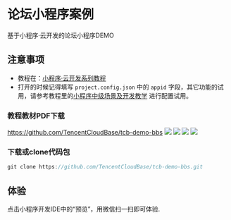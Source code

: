 # 论坛小程序案例

基于小程序·云开发的论坛小程序DEMO

## 注意事项
- 教程在：[小程序·云开发系列教程](https://github.com/TencentCloudBase/mp-book)
- 打开的时候记得填写 `project.config.json` 中的 `appid` 字段，其它功能的试用，请参考教程里的[小程序中级场景及开发教学](https://github.com/TencentCloudBase/mp-book/blob/master/medium-tutorial/%E5%B0%8F%E7%A8%8B%E5%BA%8F%E4%B8%AD%E7%BA%A7%E5%9C%BA%E6%99%AF%E5%8F%8A%E5%BC%80%E5%8F%91%E6%95%99%E5%AD%A6.md) 进行配置试用。

### 教程教材PDF下载
https://github.com/TencentCloudBase/tcb-demo-bbs
![](https://puui.qpic.cn/vupload/0/20190617_1560738622804_zvi716ahevb.png/0)
![](https://puui.qpic.cn/vupload/0/20190617_1560738936194_ob53fa4gf7.png/0)
![](https://puui.qpic.cn/vupload/0/20190617_1560739437795_a5e6p2vd5ub.png/0)
![](https://puui.qpic.cn/vupload/0/20190617_1560739646823_ul13mvajit.png/0)
### 下载或clone代码包
```javascript
git clone https://github.com/TencentCloudBase/tcb-demo-bbs.git
```

## 体验
点击小程序开发IDE中的“预览”，用微信扫一扫即可体验.
